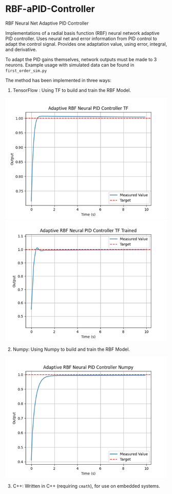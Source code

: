 # RBF-aPID-Controller
RBF Neural Net Adaptive PID Controller

Implementations of a radial basis function (RBF) neural network adaptive PID controller. Uses 
neural net and error information from PID control to adapt the control signal. Provides one 
adaptation value, using error, integral, and derivative. 

To adapt the PID gains themselves, network outputs must be made to 3 neurons. Example usage 
with simulated data can be found in `first_order_sim.py`

The method has been implemented in three ways: 

1. TensorFlow : Using TF to build and train the RBF Model.

![TensorFlow](images/tf_impl.png "TensorFlow")
![TF_Trained](images/trained.png "TF_Trained")

2. Numpy: Using Numpy to build and train the RBF Model.

![Numpy](images/nump_impl.png "Numpy")

3. C++: Written in C++ (requiring `cmath`), for use on embedded systems.
